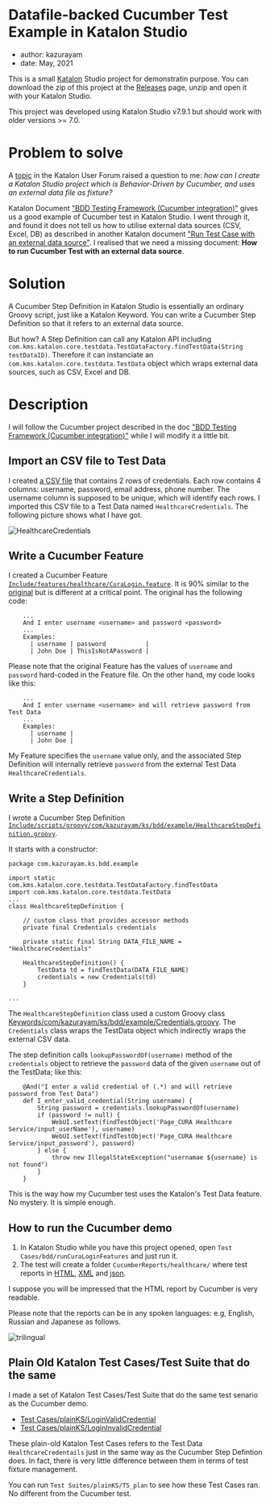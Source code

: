 Datafile-backed Cucumber Test Example in Katalon Studio
=====

- author: kazurayam
- date: May, 2021

This is a small [Katalon](https://www.katalon.com/) Studio project for demonstratin purpose.
You can download the zip of this project at the [Releases](https://github.com/kazurayam/Datafile-backed-Cucumber-Test-Example-in-Katalon-Studio/releases/) page, 
unzip and open it with your Katalon Studio.

This project was developed using Katalon Studio v7.9.1 but should work with older versions >= 7.0.

# Problem to solve

A [topic](https://forum.katalon.com/t/pass-common-test-data-in-entire-test-suite/54227/7) in
the Katalon User Forum raised a question to me: *how can I create a Katalon Studio project 
which is Behavior-Driven by Cucumber, and uses an external data file as fixture?*

Katalon Document ["BDD Testing Framework (Cucumber integration)"](https://docs.katalon.com/katalon-studio/docs/cucumber-features-file.html) gives us a good example of Cucumber test in Katalon Studio. I went through it, and found it does not tell us how to utilise external data sources (CSV, Excel, DB) as described in another Katalon document ["Run Test Case with an external data source"](https://docs.katalon.com/katalon-studio/docs/run-test-case-external-data.html). I realised that we need a missing document: **How to run Cucumber Test with an external data source**. 


# Solution

A Cucumber Step Definition in Katalon Studio is essentially an ordinary Groovy script, just like a Katalon Keyword. You can write a Cucumber Step Definition so that it refers to an external data source.

But how? A Step Definition can call any Katalon API including `com.kms.katalon.core.testdata.TestDataFactory.findTestData(String testDataID)`. Therefore it can instanciate an `com.kms.katalon.core.testdata.TestData` object which wraps external data sources, such as CSV, Excel and DB. 

# Description

I will follow the Cucumber project described in the doc ["BDD Testing Framework (Cucumber integration)"](https://docs.katalon.com/katalon-studio/docs/cucumber-features-file.html) while I will modify it a little bit.

## Import an CSV file to Test Data

I created [a CSV file](Include/fixtures/healthcare_credentials.csv) that contains 2 rows of credentials. Each row contains 4 columns: username, password, email address, phone number. The username column is supposed to be unique, which will identify each rows. I imported this CSV file to a Test Data named `HealthcareCredentials`. The following picture shows what I have got.

![HealthcareCredentials](docs/images/01_HealthcareCredentials.png)


## Write a Cucumber Feature

I created a Cucumber Feature [`Include/features/healthcare/CuraLogin.feature`](Include/features/healthcare/CuraLogin.feature). It is 90% similar to the [original](https://docs.katalon.com/katalon-studio/docs/cucumber-features-file.html#add-feature-files) but is different at a critical point. The original has the following code:

```
    ...
    And I enter username <username> and password <password>
    ...
    Examples: 
      | username | password           |
      | John Doe | ThisIsNotAPassword |
```

Please note that the original Feature has the values of `username` and `password` hard-coded in the Feature file.
On the other hand, my code looks like this:

```
    ...
    And I enter username <username> and will retrieve password from Test Data
    ...
    Examples: 
      | username |
      | John Doe |
```

My Feature specifies the `username` value only, and the associated Step Definition will internally retrieve `password` from the external Test Data `HealthcareCredentials`.




## Write a Step Definition

I wrote a Cucumber Step Definition [`Include/scripts/groovy/com/kazurayam/ks/bdd/example/HealthcareStepDefinition.groovy`](Include/scripts/groovy/com/kazurayam/ks/bdd/example/HealthcareStepDefinition.groovy).

It starts with a constructor:

```
package com.kazurayam.ks.bdd.example

import static com.kms.katalon.core.testdata.TestDataFactory.findTestData
import com.kms.katalon.core.testdata.TestData
...
class HealthcareStepDefinition {

	// custom class that provides accessor methods
	private final Credentials credentials

	private static final String DATA_FILE_NAME = "HealthcareCredentials"

	HealthcareStepDefinition() {
		TestData td = findTestData(DATA_FILE_NAME)
		credentials = new Credentials(td)
	}

...
```

The `HealthcareStepDefinition` class used a custom Groovy class [Keywords/com/kazurayam/ks/bdd/example/Credentials.groovy](Keywords/com/kazurayam/ks/bdd/example/Credentials.groovy). The `Credentials` class wraps the TestData object which indirectly wraps the external CSV data. 

The step definition calls `lookupPasswordOf(username)` method of the `credentials` object to retrieve the `password` data of the given `username` out of the TestData; like this:

```
	@And("I enter a valid credential of (.*) and will retrieve password from Test Data")
	def I_enter_valid_credential(String username) {
		String password = credentials.lookupPasswordOf(username)
		if (password != null) {
			WebUI.setText(findTestObject('Page_CURA Healthcare Service/input_userName'), username)
			WebUI.setText(findTestObject('Page_CURA Healthcare Service/input_password'), password)
		} else {
			throw new IllegalStateException("usernamae ${username} is not found")
		}
	}
```

This is the way how my Cucumber test uses the Katalon's Test Data feature. No mystery. It is simple enough.

## How to run the Cucumber demo

1. In Katalon Studio while you have this project opened, open `Test Cases/bdd/runCuraLoginFeatures` and just run it.
2. The test will create a folder `CucumberReports/healthcare/` where test reports in [HTML](https://kazurayam.github.io/Datafile-backed-Cucumber-Test-Example-in-Katalon-Studio/CucumberReports/healthcare/index.html), [XML](CucumberReports/healthcare/cucumber.xml) and [json](CucumberReports/healthcare/cucumber.json).

I suppose you will be impressed that the HTML report by Cucumber is very readable. 

Please note that the reports can be in any spoken languages: e.g, English, Russian and Japanese as follows.

![trilingual](docs/images/03_trilingual_report.png)

## Plain Old Katalon Test Cases/Test Suite that do the same

I made a set of Katalon Test Cases/Test Suite that do the same test senario as the Cucumber demo.

- [Test Cases/plainKS/LoginValidCredential](Scripts/plainKS/LoginValidCredential/Script1619951082993.groovy)
- [Test Cases/plainKS/LoginInvalidCredential](Scripts/plainKS/LoginInvalidCredential/Script1619951615393.groovy)

These plain-old Katalon Test Cases refers to the Test Data `HealthcareCredentails` just in the same way as the Cucumber Step Defintion does. In fact, there is very little difference between them in terms of test fixture management.

You can run `Test Suites/plainKS/TS_plan` to see how these Test Cases ran. No different from the Cucumber test.



